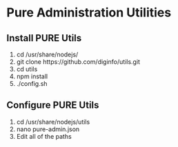 <h1>Pure Administration Utilities</h1>

<h2>Install PURE Utils</h2>
<ol>
  <li>cd /usr/share/nodejs/</li>
  <li>git clone https://github.com/diginfo/utils.git</li>
  <li>cd utils</li>
  <li>npm install</li>
  <li>./config.sh</li>  
</ol>
<h2>Configure PURE Utils</h2>
<ol>
  <li>cd /usr/share/nodejs/utils</li>
  <li>nano pure-admin.json</li>
  <li>Edit all of the paths</li>
</ol>